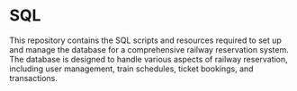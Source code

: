 # SQL
This repository contains the SQL scripts and resources required to set up and manage the database for a comprehensive railway reservation system. The database is designed to handle various aspects of railway reservation, including user management, train schedules, ticket bookings, and transactions.
